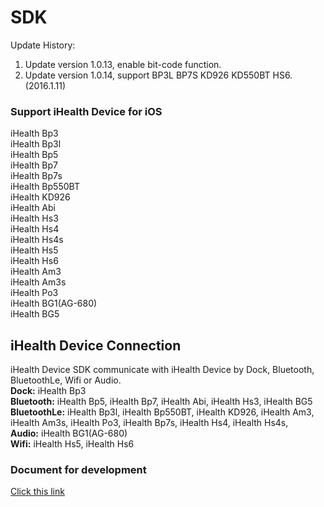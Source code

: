 # SDK
Update History:  
1. Update version 1.0.13, enable bit-code function.  
2. Update version 1.0.14, support BP3L BP7S KD926 KD550BT HS6.(2016.1.11)


### Support iHealth Device for iOS

iHealth Bp3  
iHealth Bp3l  
iHealth Bp5  
iHealth Bp7  
iHealth Bp7s  
iHealth Bp550BT  
iHealth KD926  
iHealth Abi  
iHealth Hs3  
iHealth Hs4  
iHealth Hs4s  
iHealth Hs5  
iHealth Hs6  
iHealth Am3  
iHealth Am3s  
iHealth Po3  
iHealth BG1(AG-680)  
iHealth BG5 


## iHealth Device Connection 

iHealth Device SDK communicate with iHealth Device by Dock, Bluetooth, BluetoothLe, Wifi or Audio.  
**Dock:** iHealth Bp3  
**Bluetooth:** iHealth Bp5, iHealth Bp7,  iHealth Abi, iHealth Hs3,  iHealth BG5  
**BluetoothLe:** iHealth Bp3l, iHealth Bp550BT, iHealth KD926, iHealth Am3, iHealth Am3s, iHealth Po3, iHealth Bp7s, iHealth Hs4, iHealth Hs4s,  
**Audio:** iHealth BG1(AG-680)  
**Wifi:** iHealth Hs5, iHealth Hs6



### Document for development
[Click this link](https://github.com/iHealthLabs/IOS-SDK/tree/master/%20Document)

